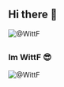 ## Hi there 👋

<img src="https://count.getloli.com/get/@WittF?theme=rule34" alt="@WittF"/> 

##

### Im WittF 😎

<img src="https://readme-stats-github-olive.vercel.app/api?username=WittF&cc=FFFFFF&tc=808080&ic=000000&bc=FFFFFF" alt="@WittF" /> 
